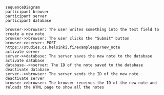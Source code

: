     sequenceDiagram
    participant browser
    participant server
    participant database

    browser->>browser: The user writes something into the text field to create a new note
    browser->>browser: The user clicks the "Submit" button
    browser->>server: POST https://studies.cs.helsinki.fi/exampleapp/new_note
    activate server
    server->>database: The server saves the new note to the database
    activate database
    database-->>server: The ID of the note saved to the database
    deactivate database
    server-->>browser: The server sends the ID of the new note
    deactivate server
    browser->>browser: The browser receives the ID of the new note and reloads the HTML page to show all the notes
